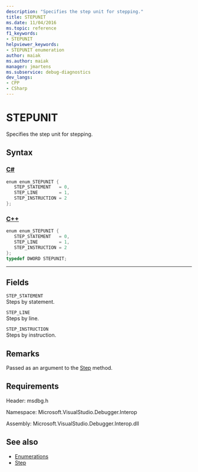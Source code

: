 ```yaml
---
description: "Specifies the step unit for stepping."
title: STEPUNIT
ms.date: 11/04/2016
ms.topic: reference
f1_keywords:
- STEPUNIT
helpviewer_keywords:
- STEPUNIT enumeration
author: maiak
ms.author: maiak
manager: jmartens
ms.subservice: debug-diagnostics
dev_langs:
- CPP
- CSharp
---
```

# STEPUNIT

Specifies the step unit for stepping.

## Syntax

### [C#](#tab/csharp)
```csharp
enum enum_STEPUNIT { 
   STEP_STATEMENT   = 0,
   STEP_LINE        = 1,
   STEP_INSTRUCTION = 2
};
```
### [C++](#tab/cpp)
```cpp
enum enum_STEPUNIT { 
   STEP_STATEMENT   = 0,
   STEP_LINE        = 1,
   STEP_INSTRUCTION = 2
};
typedef DWORD STEPUNIT;
```
---

## Fields
 `STEP_STATEMENT`\
 Steps by statement.

 `STEP_LINE`\
 Steps by line.

 `STEP_INSTRUCTION`\
 Steps by instruction.

## Remarks
 Passed as an argument to the [Step](../../../extensibility/debugger/reference/idebugprocess3-step.md) method.

## Requirements
 Header: msdbg.h

 Namespace: Microsoft.VisualStudio.Debugger.Interop

 Assembly: Microsoft.VisualStudio.Debugger.Interop.dll

## See also
- [Enumerations](../../../extensibility/debugger/reference/enumerations-visual-studio-debugging.md)
- [Step](../../../extensibility/debugger/reference/idebugprocess3-step.md)
